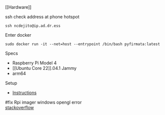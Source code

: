 [[Hardware]]

ssh check address at phone hotspot
```
ssh ncdejito@ip.ad.dr.ess
```

Enter docker
```
sudo docker run -it --net=host --entrypoint /bin/bash pyfirmata:latest
```

Specs
* Raspberry Pi Model 4
* [[Ubuntu Core 22]].04.1 Jammy
* arm64

Setup
* [Instructions](https://ubuntu.com/download/raspberry-pi-core)

#fix Rpi imager windows opengl error  
[stackoverflow](https://raspberrypi.stackexchange.com/questions/137481/how-to-run-raspberry-pi-imager-in-old-windows-computer-without-opengl-2-0-or-wit)